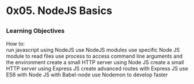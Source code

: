 <h1> 0x05. NodeJS Basics</>
<p><h3> Learning Objectives</h3>
How to: </br>
run javascript using NodeJS
use NodeJS modules
use specific Node JS module to read files
use process to access command line arguments and the environment
create a small HTTP server using Node JS
create a small HTTP server using Express JS
create advanced routes with Express JS
use ES6 with Node JS with Babel-node
use Nodemon to develop faster</p>